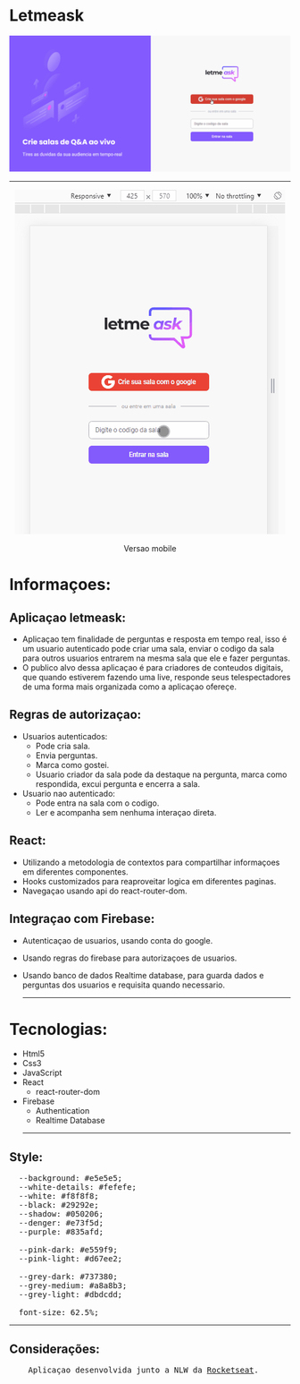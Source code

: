 # Letmeask

<img src="./src/assests/github-gifs/letmeask.gif"></img>

<hr>
<div align='center'>
  <img src="./src/assests/github-gifs/letmeask-mobile.gif"></img>
  <p> Versao mobile</p>
</div>

# Informaçoes:

## Aplicaçao letmeask:

- Aplicaçao tem finalidade de perguntas e resposta em tempo real, isso é um usuario autenticado pode criar uma sala, enviar o codigo da sala para outros usuarios entrarem na mesma sala que ele e fazer perguntas.
- O publico alvo dessa aplicaçao é para criadores de conteudos digitais, que quando estiverem fazendo uma live, responde seus telespectadores de uma forma mais organizada como a aplicaçao ofereçe.

## Regras de autorizaçao:

- Usuarios autenticados:
  - Pode cria sala.
  - Envia perguntas.
  - Marca como gostei.
  - Usuario criador da sala pode da destaque na pergunta, marca como respondida, excui pergunta e encerra a sala.
- Usuario nao autenticado:
  - Pode entra na sala com o codigo.
  - Ler e acompanha sem nenhuma interaçao direta.

## React:

- Utilizando a metodologia de contextos para compartilhar informaçoes em diferentes componentes.
- Hooks customizados para reaproveitar logica em diferentes paginas.
- Navegaçao usando api do react-router-dom.

## Integraçao com Firebase:

- Autenticaçao de usuarios, usando conta do google.
- Usando regras do firebase para autorizaçoes de usuarios.
- Usando banco de dados Realtime database, para guarda dados e perguntas dos usuarios e requisita quando necessario.

  <hr>

# Tecnologias:

- Html5
- Css3
- JavaScript
- React
  - react-router-dom
- Firebase
  - Authentication
  - Realtime Database
  <hr>

## Style:

<pre>
  --background: #e5e5e5;
  --white-details: #fefefe;
  --white: #f8f8f8;
  --black: #29292e;
  --shadow: #050206;
  --denger: #e73f5d;
  --purple: #835afd;

  --pink-dark: #e559f9;
  --pink-light: #d67ee2;

  --grey-dark: #737380;
  --grey-medium: #a8a8b3;
  --grey-light: #dbdcdd;

  font-size: 62.5%;
</pre>
<hr>

## Considerações:

<pre>
    Aplicaçao desenvolvida junto a NLW da <a href='https://rocketseat.com.br/'>Rocketseat</a>.
</pre>
